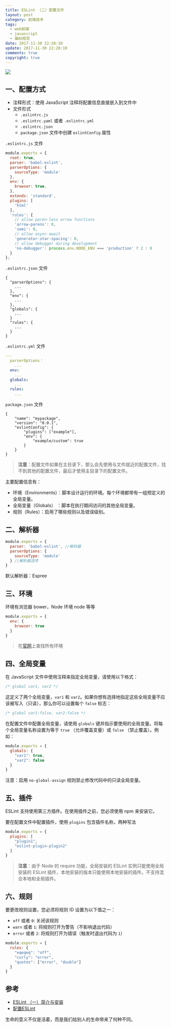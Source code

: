 ```yaml
---
title: ESLint （二）配置文件
layout: post
category: 前端技术
tags:
  - web前端
  - javascript
  - 编码规范
date: 2017-11-30 22:28:10
update: 2017-11-30 22:28:10
comments: true
copyright: true
---
```


![](https://upload-images.jianshu.io/upload_images/7295449-fc178e0811917b85.png?imageMogr2/auto-orient/strip%7CimageView2/2/w/1240)

## 一、配置方式
- 注释形式：使用 JavaScript 注释将配置信息直接嵌入到文件中
- 文件形式
  - `.eslintrc.js`
  - `.eslintrc.yaml` 或者 `.eslintrc.yml`
  - `.eslintrc.json` 
  - `package.json` 文件中创建 `eslintConfig` 属性

<!-- more -->

`.eslintrc.js` 文件
```javascript
module.exports = {
  root: true,
  parser: 'babel-eslint',
  parserOptions: {
    sourceType: 'module'
  },
  env: {
    browser: true,
  },
  extends: 'standard',
  plugins: [
    'html'
  ],
  'rules': {
    // allow paren-less arrow functions
    'arrow-parens': 0,
    'semi': 0,
    // allow async-await
    'generator-star-spacing': 0,
    // allow debugger during development
    'no-debugger': process.env.NODE_ENV === 'production' ? 2 : 0
  }
};
```

`.eslintrc.json` 文件
```
{
  "parserOptions": {
    ...
  },
  "env": {
    ...
  },
  "globals": {
    ...
  }
  "rules": {
    ...
  }
}
```

`.eslintrc.yml` 文件
```yaml
---
  parserOptions：
    ...
  env:
    ...
  globals:
    ...
  rules:
    ...
```

`package.json` 文件
```
{
    "name": "mypackage",
    "version": "0.0.1",
    "eslintConfig": {
        "plugins": ["example"],
        "env": {
            "example/custom": true
        }
    }
}
```

>**注意**：配置文件如果在主目录下，那么会先使用与文件就近的配置文件，找不到其他的配置文件，最后才使用主目录下的配置文件。

主要配置信息有：
- 环境（Environments）：脚本设计运行的环境。每个环境都带有一组预定义的全局变量。
- 全局变量（Globals） ：脚本在执行期间访问的其他全局变量。
- 规则（Rules）：启用了哪些规则以及错误级别。

## 二、解析器

```javascript
module.exports = {
  parser: 'babel-eslint', //解析器
  parserOptions: {
    sourceType: 'module'
  } //解析器选项
}
```
默认解析器：Espree

## 三、环境
环境有浏览器 bower，Node 环境 node 等等
```javascript
module.exports = {
  env: {
    browser: true
  }
}
```
>在[官网](https://eslint.org/docs/user-guide/configuring#specifying-environments)上查找所有环境


## 四、全局变量
在 JavaScript 文件中使用注释来指定全局变量，请使用以下格式：
```javascript
/* global var1, var2 */
```

这定义了两个全局变量，`var1` 和 `var2`。如果你想有选择地指定这些全局变量不应该被写入（只读），那么你可以设置每个 `false` 标志：
```javascript
/* global var1:false, var2:false */
```

在配置文件中配置全局变量，请使用 `globals` 键并指示要使用的全局变量。将每个全局变量名称设置为等于 `true` （允许覆盖变量）或 `false` （禁止覆盖）。例如：
```javascript
module.exports = {
  globals: {
    "var1": true,
    "var2": false
  }
}
```

注意：启用 `no-global-assign` 规则禁止修改代码中的只读全局变量。

## 五、插件
ESLint 支持使用第三方插件。在使用插件之前，您必须使用 npm 来安装它。

要在配置文件中配置插件，使用 `plugins` 包含插件名称，两种写法
```javascript
module.exports = {
  plugins: [
    "plugin1",
    "eslint-plugin-plugin2"
  ]
}
```

>**注意**：由于 Node 的 require 功能，全局安装的 ESLint 实例只能使用全局安装的 ESLint 插件，本地安装的版本只能使用本地安装的插件。不支持混合本地和全局插件。

## 六、规则
要更改规则设置，您必须将规则 ID 设置为以下值之一：
- `off` 或者 `0`: 关闭该规则
- `warn` 或者 `1`: 将规则打开为警告（不影响退出代码）
- `error` 或者 `2`: 将规则打开为错误（触发时退出代码为 `1`）

```javascript
module.exports = {
  rules: {
    "eqeqeq": "off",
    "curly": "error",
    "quotes": ["error", "double"]
  }
}
```

## 参考

- [ESLint （一）简介与安装](https://destinytaoer.cn/posts/4e5d3138/)
- [配置ESLint](https://eslint.org/docs/user-guide/configuring)

<common-Quote>生命的意义不仅是活着，而是我们给别人的生命带来了何种不同。</common-Quote>

